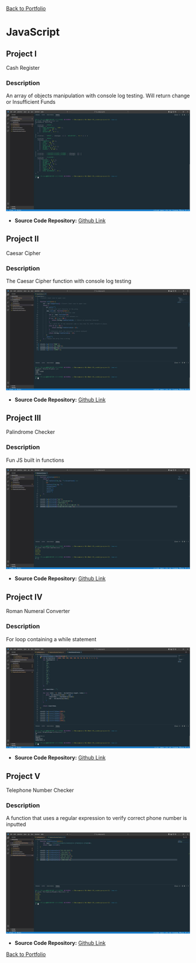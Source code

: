 [Back to Portfolio](./)

JavaScript
===============

## Project I
Cash Register
### Description
An array of objects manipulation with console log testing. Will return change or Insufficient Funds

![screenshot](images/cashregisterterminal.jpg )

-   **Source Code Repository:** [Github Link](https://github.com/ckyleflynn/JS_code-project2-/blob/main/CashRegister.js)  

## Project II
Caesar Cipher
### Description
The Caesar Cipher function with console log testing

![screenshot](images\CeasarCipher.jpg)

-   **Source Code Repository:** [Github Link](https://github.com/ckyleflynn/JS_code-project2-/blob/main/CeasarCipher.js)  

## Project III
Palindrome Checker
### Description
Fun JS built in functions

![screenshot](images\palindrome.jpg)

-   **Source Code Repository:** [Github Link](https://github.com/ckyleflynn/JS_code-project2-/blob/main/PalindromeChecker.js)  


## Project IV
Roman Numeral Converter
### Description
For loop containing a while statement

![screenshot](images\roman.jpg)

-   **Source Code Repository:** [Github Link](https://github.com/ckyleflynn/JS_code-project2-/blob/main/RomanNumeralConvert.js)  


## Project V
Telephone Number Checker
### Description
A function that uses a regular expression to verify correct phone number is inputted

![screenshot](images\telephone.jpg)

-   **Source Code Repository:** [Github Link](https://github.com/ckyleflynn/JS_code-project2-/blob/main/TelephoneNumberChecker.js)  



[Back to Portfolio](./)
